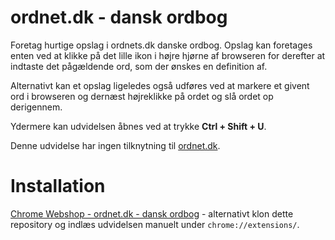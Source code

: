 # ordnet.dk - dansk ordbog
Foretag hurtige opslag i ordnets.dk danske ordbog. Opslag kan foretages enten ved at klikke på det lille ikon i højre hjørne af browseren for derefter at indtaste det pågældende ord, som der ønskes en definition af.

Alternativt kan et opslag ligeledes også udføres ved at markere et givent ord i browseren og dernæst højreklikke på ordet og slå ordet op derigennem. 

Ydermere kan udvidelsen åbnes ved at trykke **Ctrl + Shift + U**.

Denne udvidelse har ingen tilknytning til [ordnet.dk](http://ordnet.dk/ddo).

# Installation
[Chrome Webshop - ordnet.dk - dansk ordbog](https://chrome.google.com/webstore/detail/dbpdoikeilkcgfhlihaajhlkiflfhopc) - alternativt klon dette repository og indlæs udvidelsen manuelt under `chrome://extensions/`.